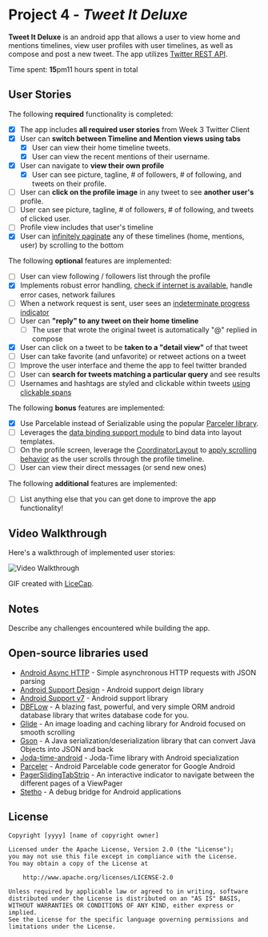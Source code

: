 # Project 4 - *Tweet It Deluxe*

**Tweet It Deluxe** is an android app that allows a user to view home and mentions timelines, view user profiles with user timelines, as well as compose and post a new tweet. The app utilizes [Twitter REST API](https://dev.twitter.com/rest/public).

Time spent: **15**pm11 hours spent in total

## User Stories

The following **required** functionality is completed:

* [X] The app includes **all required user stories** from Week 3 Twitter Client
* [X] User can **switch between Timeline and Mention views using tabs**
  * [X] User can view their home timeline tweets.
  * [X] User can view the recent mentions of their username.
* [X] User can navigate to **view their own profile**
  * [X] User can see picture, tagline, # of followers, # of following, and tweets on their profile.
* [ ] User can **click on the profile image** in any tweet to see **another user's** profile.
 * [ ] User can see picture, tagline, # of followers, # of following, and tweets of clicked user.
 * [ ] Profile view includes that user's timeline
* [X] User can [infinitely paginate](http://guides.codepath.com/android/Endless-Scrolling-with-AdapterViews-and-RecyclerView) any of these timelines (home, mentions, user) by scrolling to the bottom

The following **optional** features are implemented:

* [ ] User can view following / followers list through the profile
* [X] Implements robust error handling, [check if internet is available](http://guides.codepath.com/android/Sending-and-Managing-Network-Requests#checking-for-network-connectivity), handle error cases, network failures
* [ ] When a network request is sent, user sees an [indeterminate progress indicator](http://guides.codepath.com/android/Handling-ProgressBars#progress-within-actionbar)
* [ ] User can **"reply" to any tweet on their home timeline**
  * [ ] The user that wrote the original tweet is automatically "@" replied in compose
* [X] User can click on a tweet to be **taken to a "detail view"** of that tweet
 * [ ] User can take favorite (and unfavorite) or retweet actions on a tweet
* [ ] Improve the user interface and theme the app to feel twitter branded
* [ ] User can **search for tweets matching a particular query** and see results
* [ ] Usernames and hashtags are styled and clickable within tweets [using clickable spans](http://guides.codepath.com/android/Working-with-the-TextView#creating-clickable-styled-spans)

The following **bonus** features are implemented:

* [X] Use Parcelable instead of Serializable using the popular [Parceler library](http://guides.codepath.com/android/Using-Parceler).
* [ ] Leverages the [data binding support module](http://guides.codepath.com/android/Applying-Data-Binding-for-Views) to bind data into layout templates.
* [ ] On the profile screen, leverage the [CoordinatorLayout](http://guides.codepath.com/android/Handling-Scrolls-with-CoordinatorLayout#responding-to-scroll-events) to [apply scrolling behavior](https://hackmd.io/s/SJyDOCgU) as the user scrolls through the profile timeline.
* [ ] User can view their direct messages (or send new ones)

The following **additional** features are implemented:

* [ ] List anything else that you can get done to improve the app functionality!

## Video Walkthrough

Here's a walkthrough of implemented user stories:

<img src='http://i.imgur.com/link/to/your/gif/file.gif' title='Video Walkthrough' width='' alt='Video Walkthrough' />

GIF created with [LiceCap](http://www.cockos.com/licecap/).

## Notes

Describe any challenges encountered while building the app.

## Open-source libraries used

- [Android Async HTTP](https://github.com/loopj/android-async-http) - Simple asynchronous HTTP requests with JSON parsing
- [Android Support Design](https://developer.android.com/topic/libraries/support-library/index.html) - Android support deign library
- [Android Support v7](https://developer.android.com/topic/libraries/support-library/setup.html) - Android support library
- [DBFLow](https://github.com/Raizlabs/DBFlow) - A blazing fast, powerful, and very simple ORM android database library that writes database code for you.
- [Glide](https://github.com/bumptech/glide) - An image loading and caching library for Android focused on smooth scrolling
- [Gson](https://github.com/google/gson) - A Java serialization/deserialization library that can convert Java Objects into JSON and back
- [Joda-time-android](https://github.com/dlew/joda-time-android) - Joda-Time library with Android specialization
- [Parceler](https://parceler.org/) - Android Parcelable code generator for Google Android
- [PagerSlidingTabStrip](https://github.com/astuetz/PagerSlidingTabStrip) - An interactive indicator to navigate between the different pages of a ViewPager
- [Stetho](http://facebook.github.io/stetho/) - A debug bridge for Android applications

## License

    Copyright [yyyy] [name of copyright owner]

    Licensed under the Apache License, Version 2.0 (the "License");
    you may not use this file except in compliance with the License.
    You may obtain a copy of the License at

        http://www.apache.org/licenses/LICENSE-2.0

    Unless required by applicable law or agreed to in writing, software
    distributed under the License is distributed on an "AS IS" BASIS,
    WITHOUT WARRANTIES OR CONDITIONS OF ANY KIND, either express or implied.
    See the License for the specific language governing permissions and
    limitations under the License.